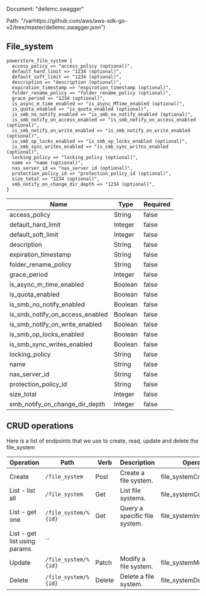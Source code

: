 Document: "dellemc.swagger"


Path: "/varhttps://github.com/aws/aws-sdk-go-v2/tree/master/dellemc.swagger.json")

## File_system



```puppet
powerstore_file_system {
  access_policy => "access_policy (optional)",
  default_hard_limit => "1234 (optional)",
  default_soft_limit => "1234 (optional)",
  description => "description (optional)",
  expiration_timestamp => "expiration_timestamp (optional)",
  folder_rename_policy => "folder_rename_policy (optional)",
  grace_period => "1234 (optional)",
  is_async_m_time_enabled => "is_async_MTime_enabled (optional)",
  is_quota_enabled => "is_quota_enabled (optional)",
  is_smb_no_notify_enabled => "is_smb_no_notify_enabled (optional)",
  is_smb_notify_on_access_enabled => "is_smb_notify_on_access_enabled (optional)",
  is_smb_notify_on_write_enabled => "is_smb_notify_on_write_enabled (optional)",
  is_smb_op_locks_enabled => "is_smb_op_locks_enabled (optional)",
  is_smb_sync_writes_enabled => "is_smb_sync_writes_enabled (optional)",
  locking_policy => "locking_policy (optional)",
  name => "name (optional)",
  nas_server_id => "nas_server_id (optional)",
  protection_policy_id => "protection_policy_id (optional)",
  size_total => "1234 (optional)",
  smb_notify_on_change_dir_depth => "1234 (optional)",
}
```

| Name        | Type           | Required       |
| ------------- | ------------- | ------------- |
|access_policy | String | false |
|default_hard_limit | Integer | false |
|default_soft_limit | Integer | false |
|description | String | false |
|expiration_timestamp | String | false |
|folder_rename_policy | String | false |
|grace_period | Integer | false |
|is_async_m_time_enabled | Boolean | false |
|is_quota_enabled | Boolean | false |
|is_smb_no_notify_enabled | Boolean | false |
|is_smb_notify_on_access_enabled | Boolean | false |
|is_smb_notify_on_write_enabled | Boolean | false |
|is_smb_op_locks_enabled | Boolean | false |
|is_smb_sync_writes_enabled | Boolean | false |
|locking_policy | String | false |
|name | String | false |
|nas_server_id | String | false |
|protection_policy_id | String | false |
|size_total | Integer | false |
|smb_notify_on_change_dir_depth | Integer | false |



## CRUD operations

Here is a list of endpoints that we use to create, read, update and delete the file_system

| Operation | Path | Verb | Description | OperationID |
| ------------- | ------------- | ------------- | ------------- | ------------- |
|Create|`/file_system`|Post|Create a file system.|file_systemCreate|
|List - list all|`/file_system`|Get|List file systems.|file_systemCollectionQuery|
|List - get one|`/file_system/%{id}`|Get|Query a specific file system.|file_systemInstanceQuery|
|List - get list using params|``||||
|Update|`/file_system/%{id}`|Patch|Modify a file system.|file_systemModify|
|Delete|`/file_system/%{id}`|Delete|Delete a file system.|file_systemDelete|
